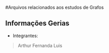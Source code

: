 #Arquivos relacionados aos estudos de Grafos
## Informações Gerias

- Integrantes:
> Arthur
> Fernanda
> Luis